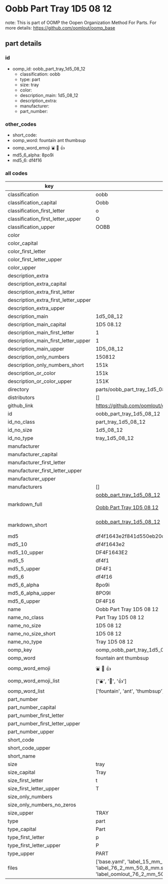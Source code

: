 # Oobb Part Tray 1D5 08 12  

note: This is part of OOMP the Oopen Organization Method For Parts. For more details: https://github.com/oomlout/oomp_base

##  part details





### id
* oomp_id: oobb_part_tray_1d5_08_12
  * classification: oobb
  * type: part
  * size: tray
  * color: 
  * description_main: 1d5_08_12
  * description_extra: 
  * manufacturer: 
  * part_number: 

### other_codes
* short_code: 
* oomp_word: fountain ant thumbsup
* oomp_word_emoji :fountain: :ant: :thumbsup:
* md5_6_alpha: 8po9i
* md5_6: df4f16

### all codes 
| key | value |  
| --- | --- |  
| classification | oobb |  
| classification_capital | Oobb |  
| classification_first_letter | o |  
| classification_first_letter_upper | O |  
| classification_upper | OOBB |  
| color |  |  
| color_capital |  |  
| color_first_letter |  |  
| color_first_letter_upper |  |  
| color_upper |  |  
| description_extra |  |  
| description_extra_capital |  |  
| description_extra_first_letter |  |  
| description_extra_first_letter_upper |  |  
| description_extra_upper |  |  
| description_main | 1d5_08_12 |  
| description_main_capital | 1D5 08.12 |  
| description_main_first_letter | 1 |  
| description_main_first_letter_upper | 1 |  
| description_main_upper | 1D5_08_12 |  
| description_only_numbers | 150812 |  
| description_only_numbers_short | 151k |  
| description_or_color | 151k |  
| description_or_color_upper | 151K |  
| directory | parts/oobb_part_tray_1d5_08_12 |  
| distributors | [] |  
| github_link | https://github.com/oomlout/oomlout_oomp_part_src/tree/main/parts/oobb_part_tray_1d5_08_12/working |  
| id | oobb_part_tray_1d5_08_12 |  
| id_no_class | part_tray_1d5_08_12 |  
| id_no_size | 1d5_08_12 |  
| id_no_type | tray_1d5_08_12 |  
| manufacturer |  |  
| manufacturer_capital |  |  
| manufacturer_first_letter |  |  
| manufacturer_first_letter_upper |  |  
| manufacturer_upper |  |  
| manufacturers | [] |  
| markdown_full | [oobb_part_tray_1d5_08_12](https://github.com/oomlout/oomlout_oomp_part_src/tree/main/parts/oobb_part_tray_1d5_08_12/working)<br>[](https://github.com/oomlout/oomlout_oomp_part_src/tree/main/parts/oobb_part_tray_1d5_08_12/working)<br>[Oobb Part Tray 1D5 08 12](https://github.com/oomlout/oomlout_oomp_part_src/tree/main/parts/oobb_part_tray_1d5_08_12/working)<br><br> |  
| markdown_short | [oobb_part_tray_1d5_08_12](https://github.com/oomlout/oomlout_oomp_part_src/tree/main/parts/oobb_part_tray_1d5_08_12/working)<br><br> |  
| md5 | df4f1643e2f841d550eb20ca12c685c8 |  
| md5_10 | df4f1643e2 |  
| md5_10_upper | DF4F1643E2 |  
| md5_5 | df4f1 |  
| md5_5_upper | DF4F1 |  
| md5_6 | df4f16 |  
| md5_6_alpha | 8po9i |  
| md5_6_alpha_upper | 8PO9I |  
| md5_6_upper | DF4F16 |  
| name | Oobb Part Tray 1D5 08 12 |  
| name_no_class | Part Tray 1D5 08 12 |  
| name_no_size | 1D5 08 12 |  
| name_no_size_short | 1D5 08 12 |  
| name_no_type | Tray 1D5 08 12 |  
| oomp_key | oomp_oobb_part_tray_1d5_08_12 |  
| oomp_word | fountain ant thumbsup |  
| oomp_word_emoji | :fountain: :ant: :thumbsup: |  
| oomp_word_emoji_list | [':fountain:', ':ant:', ':thumbsup:'] |  
| oomp_word_list | ['fountain', 'ant', 'thumbsup'] |  
| part_number |  |  
| part_number_capital |  |  
| part_number_first_letter |  |  
| part_number_first_letter_upper |  |  
| part_number_upper |  |  
| short_code |  |  
| short_code_upper |  |  
| short_name |  |  
| size | tray |  
| size_capital | Tray |  
| size_first_letter | t |  
| size_first_letter_upper | T |  
| size_only_numbers |  |  
| size_only_numbers_no_zeros |  |  
| size_upper | TRAY |  
| type | part |  
| type_capital | Part |  
| type_first_letter | p |  
| type_first_letter_upper | P |  
| type_upper | PART |  
| files | ['base.yaml', 'label_15_mm_30_mm.pdf', 'label_15_mm_30_mm.svg', 'label_76_2_mm_50_8_mm.pdf', 'label_76_2_mm_50_8_mm.svg', 'label_oomlout_76_2_mm_50_8_mm.pdf', 'label_oomlout_76_2_mm_50_8_mm.svg', 'readme.md', 'working.json', 'working.yaml'] |  
